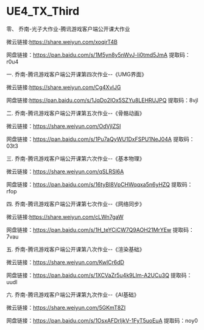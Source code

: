 # UE4_TX_Third
零、
乔南-光子大作业-腾讯游戏客户端公开课大作业

微云链接:https://share.weiyun.com/xoqirT4B

网盘链接：https://pan.baidu.com/s/1M5yn8y5nWvJ-li0tmd5JmA
提取码：r0u4



一.
乔南-腾讯游戏客户端公开课第四次作业--《UMG界面》

微云链接:https://share.weiyun.com/Cg4XvIJG

网盘链接:https://pan.baidu.com/s/1JqDo2IOx5SZYu8LEHRUJPQ 
提取码：8vjl


二.
乔南-腾讯游戏客户端公开课第五次作业--《骨骼动画》

微云链接：https://share.weiyun.com/OdVjlZSI

网盘链接：https://pan.baidu.com/s/1Pu7aQyWU1DxFSPU1NeJ04A 
提取码：03t3


三.
乔南-腾讯游戏客户端公开课第六次作业--《基本物理》

微云链接：https://share.weiyun.com/qSLRSl6A

网盘链接：https://pan.baidu.com/s/16tyBI8VpCHWqqxa5n6yHZQ
提取码：rfop


四.
乔南-腾讯游戏客户端公开课第七次作业--《网络同步》

微云链接:https://share.weiyun.com/cLWn7gaW

网盘链接：https://pan.baidu.com/s/1H_teYCiCW7Q9AOH21MrYEw
提取码：7vau


五.
乔南-腾讯游戏客户端公开课第八次作业--《渲染基础》

微云链接：https://share.weiyun.com/KwlCr6dD

网盘链接：https://pan.baidu.com/s/1XCVaZr5u4k9LIm-A2UCu3Q
提取码：uudl


六.
乔南-腾讯游戏客户端公开课第九次作业--《AI基础》

微云链接：https://share.weiyun.com/5GKmT8ZI

网盘链接：https://pan.baidu.com/s/1OsxAFDrIjkV-1FyT5uoEuA
提取码：noy0